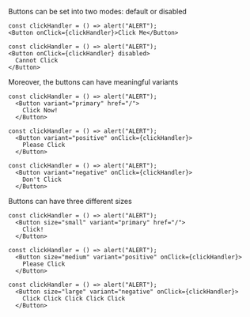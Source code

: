 Buttons can be set into two modes: default or disabled

```react|span-2
const clickHandler = () => alert("ALERT");
<Button onClick={clickHandler}>Click Me</Button>
```

```react|span-2
const clickHandler = () => alert("ALERT");
<Button onClick={clickHandler} disabled>
  Cannot Click
</Button>
```

Moreover, the buttons can have meaningful variants

```react|span-2
const clickHandler = () => alert("ALERT");
  <Button variant="primary" href="/">
    Click Now!
  </Button>
```

```react|span-2
const clickHandler = () => alert("ALERT");
  <Button variant="positive" onClick={clickHandler}>
    Please Click
  </Button>
```

```react|span-2
const clickHandler = () => alert("ALERT");
  <Button variant="negative" onClick={clickHandler}>
    Don't Click
  </Button>
```

Buttons can have three different sizes

```react|span-2
const clickHandler = () => alert("ALERT");
  <Button size="small" variant="primary" href="/">
    Click!
  </Button>
```

```react|span-2
const clickHandler = () => alert("ALERT");
  <Button size="medium" variant="positive" onClick={clickHandler}>
    Please Click
  </Button>
```

```react|span-2
const clickHandler = () => alert("ALERT");
  <Button size="large" variant="negative" onClick={clickHandler}>
    Click Click Click Click Click
  </Button>
```
